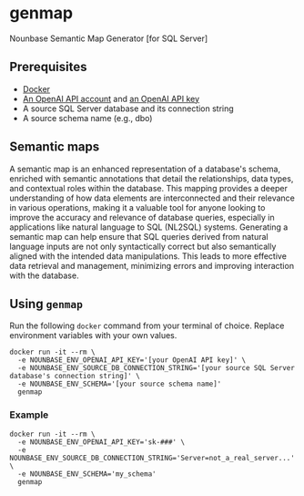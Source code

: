 # genmap
Nounbase Semantic Map Generator [for SQL Server]

## Prerequisites

- [Docker](https://docs.docker.com/engine/install/)
- [An OpenAI API account](https://platform.openai.com/signup) and [an OpenAI API key](https://platform.openai.com/account/api-keys)
- A source SQL Server database and its connection string
- A source schema name (e.g., dbo)

## Semantic maps

A semantic map is an enhanced representation of a database's schema, enriched with semantic annotations that detail the relationships, data types, and contextual roles within the database. This mapping provides a deeper understanding of how data elements are interconnected and their relevance in various operations, making it a valuable tool for anyone looking to improve the accuracy and relevance of database queries, especially in applications like natural language to SQL (NL2SQL) systems. Generating a semantic map can help ensure that SQL queries derived from natural language inputs are not only syntactically correct but also semantically aligned with the intended data manipulations. This leads to more effective data retrieval and management, minimizing errors and improving interaction with the database.

## Using `genmap`

Run the following `docker` command from your terminal of choice. Replace environment variables with your own values.

```shell
docker run -it --rm \
  -e NOUNBASE_ENV_OPENAI_API_KEY='[your OpenAI API key]' \
  -e NOUNBASE_ENV_SOURCE_DB_CONNECTION_STRING='[your source SQL Server database's connection string]' \
  -e NOUNBASE_ENV_SCHEMA='[your source schema name]'
  genmap
```

### Example

```shell
docker run -it --rm \
  -e NOUNBASE_ENV_OPENAI_API_KEY='sk-###' \
  -e NOUNBASE_ENV_SOURCE_DB_CONNECTION_STRING='Server=not_a_real_server...' \
  -e NOUNBASE_ENV_SCHEMA='my_schema'
  genmap
```
